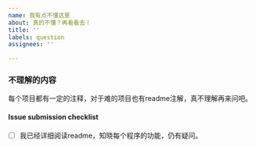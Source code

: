 ```yaml
---
name: 我有点不懂这里
about: 真的不懂？再看看去！
title: ''
labels: question
assignees: ''

---
```


### 不理解的内容

每个项目都有一定的注释，对于难的项目也有readme注解，真不理解再来问吧。

#### Issue submission checklist

- [ ] 我已经详细阅读readme，知晓每个程序的功能，仍有疑问。

